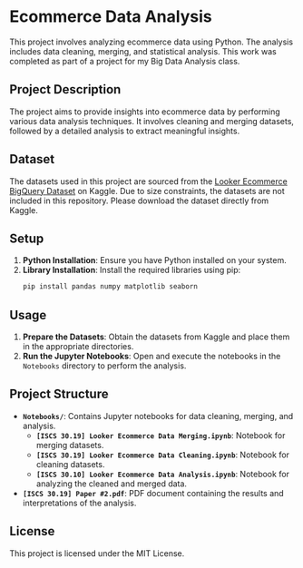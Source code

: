 # Ecommerce Data Analysis

This project involves analyzing ecommerce data using Python. The analysis includes data cleaning, merging, and statistical analysis. This work was completed as part of a project for my Big Data Analysis class.

## Project Description

The project aims to provide insights into ecommerce data by performing various data analysis techniques. It involves cleaning and merging datasets, followed by a detailed analysis to extract meaningful insights.

## Dataset

The datasets used in this project are sourced from the [Looker Ecommerce BigQuery Dataset](https://www.kaggle.com/datasets/mustafakeser4/looker-ecommerce-bigquery-dataset) on Kaggle. Due to size constraints, the datasets are not included in this repository. Please download the dataset directly from Kaggle.

## Setup

1. **Python Installation**: Ensure you have Python installed on your system.
2. **Library Installation**: Install the required libraries using pip:
   ```bash
   pip install pandas numpy matplotlib seaborn
   ```

## Usage

1. **Prepare the Datasets**: Obtain the datasets from Kaggle and place them in the appropriate directories.
2. **Run the Jupyter Notebooks**: Open and execute the notebooks in the `Notebooks` directory to perform the analysis.

## Project Structure

- **`Notebooks/`**: Contains Jupyter notebooks for data cleaning, merging, and analysis.
  - **`[ISCS 30.19] Looker Ecommerce Data Merging.ipynb`**: Notebook for merging datasets.
  - **`[ISCS 30.19] Looker Ecommerce Data Cleaning.ipynb`**: Notebook for cleaning datasets.
  - **`[ISCS 30.10] Looker Ecommerce Data Analysis.ipynb`**: Notebook for analyzing the cleaned and merged data.
- **`[ISCS 30.19] Paper #2.pdf`**: PDF document containing the results and interpretations of the analysis.

## License

This project is licensed under the MIT License.
